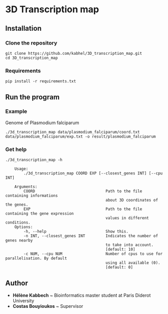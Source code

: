 # 3D Transcription map

## Installation

### Clone the repository
```
git clone https://github.com/kabhel/3D_transcription_map.git
cd 3D_transcription_map
```

### Requirements

```
pip install -r requirements.txt
```

## Run the program

### Example
Genome of Plasmodium falciparum
```
./3d_transcription_map data/plasmodium_falciparum/coord.txt data/plasmodium_falciparum/exp.txt -o result/plasmodium_falciparum
```

### Get help

```
./3d_transcription_map -h

    Usage:
        ./3d_transcription_map COORD EXP [--closest_genes INT] [--cpu INT]

    Arguments:
        COORD                               Path to the file containing informations
                                            about 3D coordinates of the genes.
        EXP                                 Path to the file containing the gene expression
                                            values in different conditions.
    Options:
        -h, --help                          Show this.
        -n INT, --closest_genes INT         Indicates the number of genes nearby
                                            to take into account.
                                            [default: 10]
        -c NUM, --cpu NUM                   Number of cpus to use for parallelisation. By default
                                            using all available (0).
                                            [default: 0]
```

## Author
- **Hélène Kabbech** ~ Bioinformatics master student at Paris Diderot University
- **Costas Bouyioukos** ~ Supervisor
